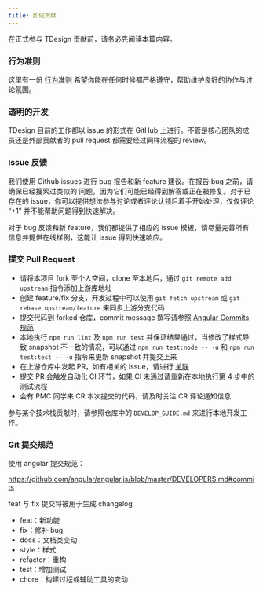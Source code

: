 ```yaml
---
title: 如何贡献
---
```


在正式参与 TDesign 贡献前，请务必先阅读本篇内容。

### 行为准则

这里有一份 [行为准则](https://github.com/Tencent/tdesign/blob/main/docs/CODE_OF_CONDUCT.md) 希望你能在任何时候都严格遵守，帮助维护良好的协作与讨论氛围。

### 透明的开发

TDesign 目前的工作都以 issue 的形式在 GitHub 上进行。不管是核心团队的成员还是外部贡献者的 pull request 都需要经过同样流程的 review。

### Issue 反馈

我们使用 Github issues 进行 bug 报告和新 feature 建议。在报告 bug 之前，请确保已经搜索过类似的 问题，因为它们可能已经得到解答或正在被修复。对于已存在的 issue，你可以提供想法参与讨论或者评论认领后着手开始处理，仅仅评论 “+1” 并不能帮助问题得到快速解决。

对于 bug 反馈和新 feature，我们都提供了相应的 issue 模板，请尽量完善所有信息并提供在线样例，这能让 issue 得到快速响应。

### 提交 Pull Request

- 请将本项目 fork 至个人空间，clone 至本地后，通过 `git remote add upstream` 指令添加上游库地址
- 创建 feature/fix 分支，开发过程中可以使用 `git fetch upstream` 或 `git rebase upstream/feature` 来同步上游分支代码
- 提交代码到 forked 仓库，commit message 撰写请参照 [Angular Commits 规范](https://github.com/angular/angular.js/blob/master/DEVELOPERS.md#commits)
- 本地执行 `npm run lint` 及 `npm run test` 并保证结果通过，当修改了样式导致 snapshot 不一致的情况，可以通过 `npm run test:node -- -u` 和 `npm run test:test -- -u` 指令来更新 snapshot 并提交上来
- 在上游仓库中发起 PR，如有相关的 issue，请进行 [关联](https://docs.github.com/en/issues/tracking-your-work-with-issues/linking-a-pull-request-to-an-issue#linking-a-pull-request-to-an-issue-using-a-keyword)
- 提交 PR 会触发自动化 CI 环节，如果 CI 未通过请重新在本地执行第 4 步中的测试流程
- 会有 PMC 同学来 CR 本次提交的代码，请及时关注 CR 评论通知信息

参与某个技术栈贡献时，请参照仓库中的 `DEVELOP_GUIDE.md` 来进行本地开发工作。

### Git 提交规范

使用 angular 提交规范：

<https://github.com/angular/angular.js/blob/master/DEVELOPERS.md#commits>

feat 与 fix 提交将被用于生成 changelog

- feat：新功能
- fix：修补 bug
- docs：文档类变动
- style：样式
- refactor：重构
- test：增加测试
- chore：构建过程或辅助工具的变动
